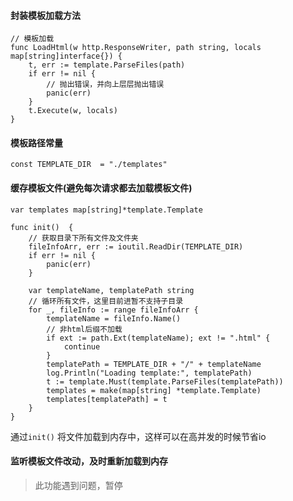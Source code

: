 
#### 封装模板加载方法

```
// 模板加载
func LoadHtml(w http.ResponseWriter, path string, locals map[string]interface{}) {
	t, err := template.ParseFiles(path)
	if err != nil {
		// 抛出错误，并向上层层抛出错误
		panic(err)
	}
	t.Execute(w, locals)
}
```

#### 模板路径常量

```
const TEMPLATE_DIR  = "./templates"
```

#### 缓存模板文件(避免每次请求都去加载模板文件)

```
var templates map[string]*template.Template

func init()  {
	// 获取目录下所有文件及文件夹
	fileInfoArr, err := ioutil.ReadDir(TEMPLATE_DIR)
	if err != nil {
		panic(err)
	}

	var templateName, templatePath string
	// 循环所有文件，这里目前进暂不支持子目录
	for _, fileInfo := range fileInfoArr {
		templateName = fileInfo.Name()
		// 非html后缀不加载
		if ext := path.Ext(templateName); ext != ".html" {
			continue
		}
		templatePath = TEMPLATE_DIR + "/" + templateName
		log.Println("Loading template:", templatePath)
		t := template.Must(template.ParseFiles(templatePath))
		templates = make(map[string] *template.Template)
		templates[templatePath] = t
	}
}
```

通过`init()` 将文件加载到内存中，这样可以在高并发的时候节省io

#### 监听模板文件改动，及时重新加载到内存

> 此功能遇到问题，暂停